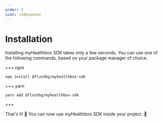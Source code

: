 ```yaml
---
order: 3
icon: codespaces
---
```

# Installation

Installing myHealthbox SDK takes only a few seconds. You can use one of the following commands, based on your package manager of choice.

+++ npm
```
npm install @flushbg/myhealthbox-sdk
```
+++ yarn
```
yarn add @flushbg/myhealthbox-sdk
```
+++

That's it! :tada: You can now use myHealthbox SDK inside your project. :tada: